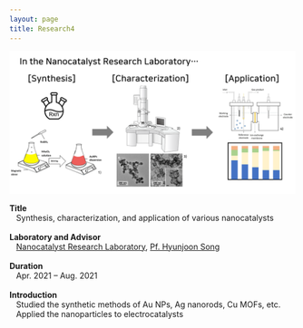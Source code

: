 ```yaml
---
layout: page
title: Research4
---
```


<p align="center" style="max-width:100%; height:auto;">
    <img src="/images/R4_full.png" style="max-width:100%; height:auto;" />
</p>

<p style="clear:left;">
    <strong>Title</strong><br>
    &nbsp;&nbsp;&nbsp;Synthesis, characterization, and application of various nanocatalysts<br>
    <br>
  <strong>Laboratory and Advisor</strong><br>
  &nbsp;&nbsp;&nbsp;<a href="https://small.kaist.ac.kr/">Nanocatalyst Research Laboratory</a>, <a href="https://chem.kaist.ac.kr/eng/faculty/view/id/24">Pf. Hyunjoon Song</a><br>
    <br>
    <strong>Duration</strong><br>
    &nbsp;&nbsp;&nbsp;Apr. 2021 – Aug. 2021<br>
    <br>
  <strong>Introduction</strong><br>
  &nbsp;&nbsp;&nbsp;Studied the synthetic methods of Au NPs, Ag nanorods, Cu MOFs, etc.<br>
  &nbsp;&nbsp;&nbsp;Applied the nanoparticles to electrocatalysts
  <br>

</p>
